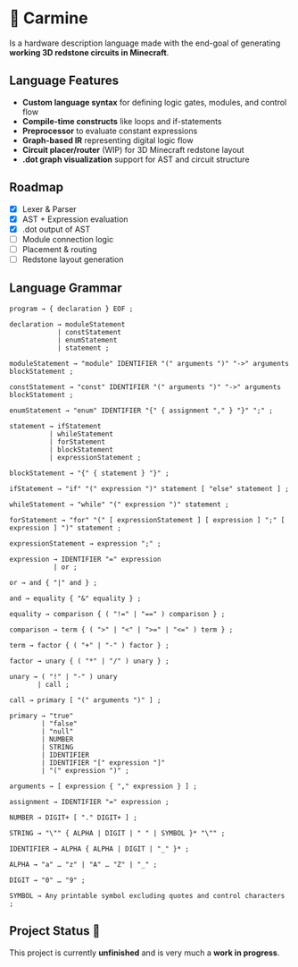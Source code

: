 # 🧱 Carmine
Is a hardware description language made with the end-goal of generating **working 3D redstone circuits in Minecraft**.

## Language Features
- **Custom language syntax** for defining logic gates, modules, and control flow
- **Compile-time constructs** like loops and if-statements
- **Preprocessor** to evaluate constant expressions
- **Graph-based IR** representing digital logic flow
- **Circuit placer/router** (WIP) for 3D Minecraft redstone layout
- **.dot graph visualization** support for AST and circuit structure

## Roadmap

- [x] Lexer & Parser
- [x] AST + Expression evaluation
- [x] .dot output of AST
- [ ] Module connection logic
- [ ] Placement & routing
- [ ] Redstone layout generation

## Language Grammar
```text
program → { declaration } EOF ;

declaration → moduleStatement
            | constStatement
            | enumStatement
            | statement ;

moduleStatement → "module" IDENTIFIER "(" arguments ")" "->" arguments blockStatement ;

constStatement → "const" IDENTIFIER "(" arguments ")" "->" arguments blockStatement ;

enumStatement → "enum" IDENTIFIER "{" { assignment "," } "}" ";" ;

statement → ifStatement
          | whileStatement
          | forStatement
          | blockStatement
          | expressionStatement ;

blockStatement → "{" { statement } "}" ;

ifStatement → "if" "(" expression ")" statement [ "else" statement ] ;

whileStatement → "while" "(" expression ")" statement ;

forStatement → "for" "(" [ expressionStatement ] [ expression ] ";" [ expression ] ")" statement ;

expressionStatement → expression ";" ;

expression → IDENTIFIER "=" expression
           | or ;

or → and { "|" and } ;

and → equality { "&" equality } ;

equality → comparison { ( "!=" | "==" ) comparison } ;

comparison → term { ( ">" | "<" | ">=" | "<=" ) term } ;

term → factor { ( "+" | "-" ) factor } ;

factor → unary { ( "*" | "/" ) unary } ;

unary → ( "!" | "-" ) unary
       | call ;

call → primary [ "(" arguments ")" ] ;

primary → "true"
        | "false"
        | "null"
        | NUMBER
        | STRING
        | IDENTIFIER
        | IDENTIFIER "[" expression "]"
        | "(" expression ")" ;

arguments → [ expression { "," expression } ] ;

assignment → IDENTIFIER "=" expression ;

NUMBER → DIGIT+ [ "." DIGIT+ ] ;

STRING → "\"" { ALPHA | DIGIT | " " | SYMBOL }* "\"" ;

IDENTIFIER → ALPHA { ALPHA | DIGIT | "_" }* ;

ALPHA → "a" … "z" | "A" … "Z" | "_" ;

DIGIT → "0" … "9" ;

SYMBOL → Any printable symbol excluding quotes and control characters ;
```



## Project Status 🚧
This project is currently **unfinished** and is very much a **work in progress**.
